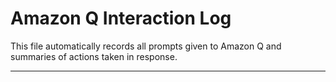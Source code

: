 # Amazon Q Interaction Log

This file automatically records all prompts given to Amazon Q and summaries of actions taken in response.

---
